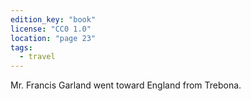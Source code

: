 ```yaml
---
edition_key: "book"
license: "CC0 1.0"
location: "page 23"
tags:
  - travel
---
```

Mr. Francis Garland went
toward England from Trebona.
